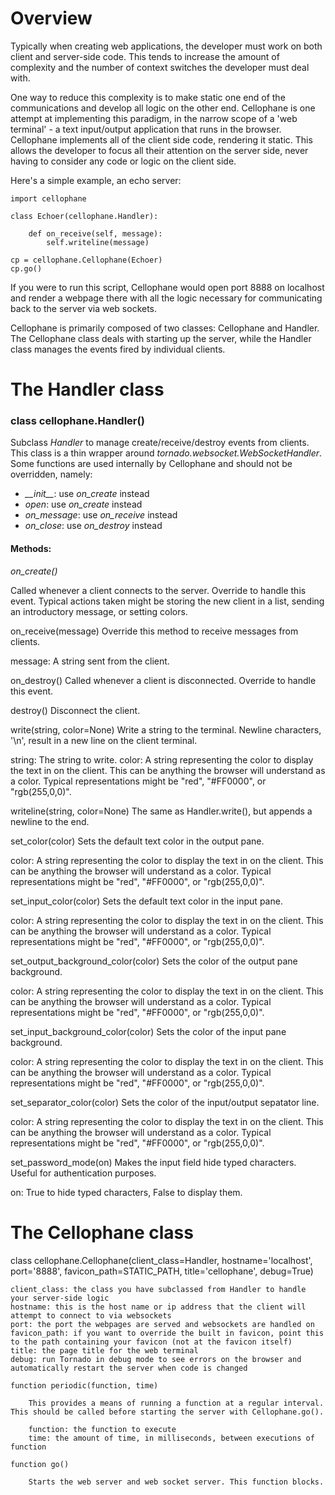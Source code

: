 Overview
========

Typically when creating web applications, the developer must work on both client and server-side code. 
This tends to increase the amount of complexity and the number of context switches the developer must 
deal with.

One way to reduce this complexity is to make static one end of the communications and develop all 
logic on the other end. Cellophane is one attempt at implementing this paradigm, in the narrow scope 
of a 'web terminal' - a text input/output application that runs in the browser. Cellophane implements 
all of the client side code, rendering it static. This allows the developer to focus all their 
attention on the server side, never having to consider any code or logic on the client side.

Here's a simple example, an echo server:

```
import cellophane

class Echoer(cellophane.Handler):

    def on_receive(self, message):
        self.writeline(message)

cp = cellophane.Cellophane(Echoer)
cp.go()
```

If you were to run this script, Cellophane would open port 8888 on localhost and render a webpage 
there with all the logic necessary for communicating back to the server via web sockets.

Cellophane is primarily composed of two classes: Cellophane and Handler. The Cellophane class deals 
with starting up the server, while the Handler class manages the events fired by individual clients. 


The Handler class
=================

### class cellophane.Handler()

Subclass *Handler* to manage create/receive/destroy events from clients. This class is a thin wrapper 
around *tornado.websocket.WebSocketHandler*. Some functions are used internally by Cellophane and 
should not be overridden, namely:

- *\_\_init\_\_*: use *on_create* instead
- *open*: use *on_create* instead
- *on_message*: use *on_receive* instead
- *on_close*: use *on_destroy* instead

#### Methods:

*on_create()*

Called whenever a client connects to the server. Override to handle this event. Typical actions taken might be storing the new client in a list, sending an introductory message, or setting colors.

on_receive(message)
Override this method to receive messages from clients.

message: A string sent from the client.

on_destroy()
Called whenever a client is disconnected. Override to handle this event.

destroy()
Disconnect the client.

write(string, color=None)
Write a string to the terminal. Newline characters, '\n', result in a new line on the client terminal.

string: The string to write.
color: A string representing the color to display the text in on the client. This can be anything the browser will understand as a color. Typical representations might be "red", "#FF0000", or "rgb(255,0,0)".

writeline(string, color=None)
The same as Handler.write(), but appends a newline to the end.

set_color(color)
Sets the default text color in the output pane.

color: A string representing the color to display the text in on the client. This can be anything the browser will understand as a color. Typical representations might be "red", "#FF0000", or "rgb(255,0,0)".

set_input_color(color)
Sets the default text color in the input pane.

color: A string representing the color to display the text in on the client. This can be anything the browser will understand as a color. Typical representations might be "red", "#FF0000", or "rgb(255,0,0)".

set_output_background_color(color)
Sets the color of the output pane background.

color: A string representing the color to display the text in on the client. This can be anything the browser will understand as a color. Typical representations might be "red", "#FF0000", or "rgb(255,0,0)".

set_input_background_color(color)
Sets the color of the input pane background.

color: A string representing the color to display the text in on the client. This can be anything the browser will understand as a color. Typical representations might be "red", "#FF0000", or "rgb(255,0,0)".

set_separator_color(color)
Sets the color of the input/output sepatator line. 

color: A string representing the color to display the text in on the client. This can be anything the browser will understand as a color. Typical representations might be "red", "#FF0000", or "rgb(255,0,0)".

set_password_mode(on)
Makes the input field hide typed characters. Useful for authentication purposes.

on: True to hide typed characters, False to display them.
    

The Cellophane class
====================

class cellophane.Cellophane(client_class=Handler, hostname='localhost', 
                            port='8888', favicon_path=STATIC_PATH, 
                            title='cellophane', debug=True)
                            
    client_class: the class you have subclassed from Handler to handle your server-side logic
    hostname: this is the host name or ip address that the client will attempt to connect to via websockets
    port: the port the webpages are served and websockets are handled on
    favicon_path: if you want to override the built in favicon, point this to the path containing your favicon (not at the favicon itself)
    title: the page title for the web terminal
    debug: run Tornado in debug mode to see errors on the browser and automatically restart the server when code is changed        
    
    function periodic(function, time)
    
        This provides a means of running a function at a regular interval. This should be called before starting the server with Cellophane.go().
        
        function: the function to execute
        time: the amount of time, in milliseconds, between executions of function
        
    function go()
        
        Starts the web server and web socket server. This function blocks.


